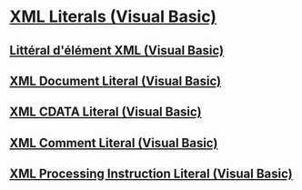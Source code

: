 # [XML Literals (Visual Basic)](index.md)
## [Littéral d'élément XML (Visual Basic)](xml-element-literal.md)
## [XML Document Literal (Visual Basic)](xml-document-literal.md)
## [XML CDATA Literal (Visual Basic)](xml-cdata-literal.md)
## [XML Comment Literal (Visual Basic)](xml-comment-literal.md)
## [XML Processing Instruction Literal (Visual Basic)](xml-processing-instruction-literal.md)
